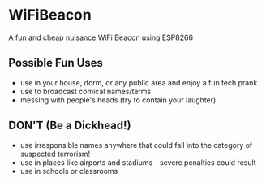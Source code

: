 # WiFiBeacon
A fun and cheap nuisance WiFi Beacon using ESP8266

## Possible Fun Uses
* use in your house, dorm, or any public area and enjoy a fun tech prank
* use to broadcast comical names/terms
* messing with people's heads (try to contain your laughter)

## DON'T (Be a Dickhead!)
* use irresponsible names anywhere that could fall into the category of suspected terrorism!
* use in places like airports and stadiums - severe penalties could result
* use in schools or classrooms
